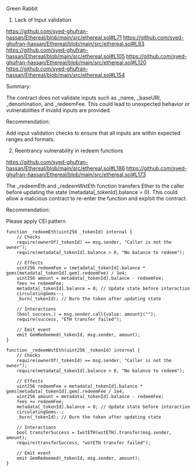 

 Green Rabbit

1. Lack of Input validation

https://github.com/syed-ghufran-hassan/Ethereal/blob/main/src/ethereal.sol#L71
https://github.com/syed-ghufran-hassan/Ethereal/blob/main/src/ethereal.sol#L93
https://github.com/syed-ghufran-hassan/Ethereal/blob/main/src/ethereal.sol#L105
https://github.com/syed-ghufran-hassan/Ethereal/blob/main/src/ethereal.sol#L120
https://github.com/syed-ghufran-hassan/Ethereal/blob/main/src/ethereal.sol#L154

Summary:

 The contract does not validate inputs such as _name, _baseURI, _denomination, and _redeemFee. This could lead to unexpected behavior or vulnerabilities if invalid inputs are provided.

Recommendation:

Add input validation checks to ensure that all inputs are within expected ranges and formats.

2. Reentrancy vulnerability in redeem functions

https://github.com/syed-ghufran-hassan/Ethereal/blob/main/src/ethereal.sol#L186
https://github.com/syed-ghufran-hassan/Ethereal/blob/main/src/ethereal.sol#L173

The _redeemEth and _redeemWstEth function transfers Ether to the caller before updating the state (metadata[_tokenId].balance = 0). This could allow a malicious contract to re-enter the function and exploit the contract.

Recommendation:

Please apply CEI pattern

```solidity
function _redeemEth(uint256 _tokenId) internal {
    // Checks
    require(ownerOf(_tokenId) == msg.sender, "Caller is not the owner");
    require(metadata[_tokenId].balance > 0, "No balance to redeem");

    // Effects
    uint256 redeemFee = (metadata[_tokenId].balance * gems[metadata[_tokenId].gem].redeemFee) / 1e4;
    uint256 amount = metadata[_tokenId].balance - redeemFee;
    fees += redeemFee;
    metadata[_tokenId].balance = 0; // Update state before interaction
    circulatingGems--;
    _burn(_tokenId); // Burn the token after updating state

    // Interactions
    (bool success,) = msg.sender.call{value: amount}("");
    require(success, "ETH transfer failed");

    // Emit event
    emit GemRedeemed(_tokenId, msg.sender, amount);
}
```

```solidity
function _redeemWstEth(uint256 _tokenId) internal {
    // Checks
    require(ownerOf(_tokenId) == msg.sender, "Caller is not the owner");
    require(metadata[_tokenId].balance > 0, "No balance to redeem");

    // Effects
    uint256 redeemFee = metadata[_tokenId].balance * gems[metadata[_tokenId].gem].redeemFee / 1e4;
    uint256 amount = metadata[_tokenId].balance - redeemFee;
    fees += redeemFee;
    metadata[_tokenId].balance = 0; // Update state before interaction
    circulatingGems--;
    _burn(_tokenId); // Burn the token after updating state

    // Interactions
    bool transferSuccess = IwstETH(wstETH).transfer(msg.sender, amount);
    require(transferSuccess, "wstETH transfer failed");

    // Emit event
    emit GemRedeemed(_tokenId, msg.sender, amount);
}
```



